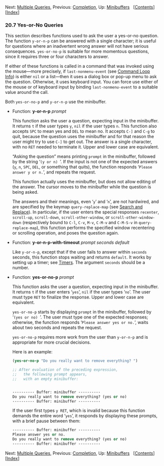 

Next: [Multiple Queries](Multiple-Queries.html), Previous: [Completion](Completion.html), Up: [Minibuffers](Minibuffers.html)   \[[Contents](index.html#SEC_Contents "Table of contents")]\[[Index](Index.html "Index")]

### 20.7 Yes-or-No Queries

This section describes functions used to ask the user a yes-or-no question. The function `y-or-n-p` can be answered with a single character; it is useful for questions where an inadvertent wrong answer will not have serious consequences. `yes-or-no-p` is suitable for more momentous questions, since it requires three or four characters to answer.

If either of these functions is called in a command that was invoked using the mouse—more precisely, if `last-nonmenu-event` (see [Command Loop Info](Command-Loop-Info.html)) is either `nil` or a list—then it uses a dialog box or pop-up menu to ask the question. Otherwise, it uses keyboard input. You can force use either of the mouse or of keyboard input by binding `last-nonmenu-event` to a suitable value around the call.

Both `yes-or-no-p` and `y-or-n-p` use the minibuffer.

*   Function: **y-or-n-p** *prompt*

    This function asks the user a question, expecting input in the minibuffer. It returns `t` if the user types `y`, `nil` if the user types `n`. This function also accepts `SPC` to mean yes and `DEL` to mean no. It accepts `C-]` and `C-g` to quit, because the question uses the minibuffer and for that reason the user might try to use `C-]` to get out. The answer is a single character, with no `RET` needed to terminate it. Upper and lower case are equivalent.

    “Asking the question” means printing `prompt` in the minibuffer, followed by the string ‘`(y or n) `’. If the input is not one of the expected answers (`y`, `n`, `SPC`, `DEL`, or something that quits), the function responds ‘`Please answer y or n.`’, and repeats the request.

    This function actually uses the minibuffer, but does not allow editing of the answer. The cursor moves to the minibuffer while the question is being asked.

    The answers and their meanings, even ‘`y`’ and ‘`n`’, are not hardwired, and are specified by the keymap `query-replace-map` (see [Search and Replace](Search-and-Replace.html)). In particular, if the user enters the special responses `recenter`, `scroll-up`, `scroll-down`, `scroll-other-window`, or `scroll-other-window-down` (respectively bound to `C-l`, `C-v`, `M-v`, `C-M-v` and `C-M-S-v` in `query-replace-map`), this function performs the specified window recentering or scrolling operation, and poses the question again.

<!---->

*   Function: **y-or-n-p-with-timeout** *prompt seconds default*

    Like `y-or-n-p`, except that if the user fails to answer within `seconds` seconds, this function stops waiting and returns `default`. It works by setting up a timer; see [Timers](Timers.html). The argument `seconds` should be a number.

<!---->

*   Function: **yes-or-no-p** *prompt*

    This function asks the user a question, expecting input in the minibuffer. It returns `t` if the user enters ‘`yes`’, `nil` if the user types ‘`no`’. The user must type `RET` to finalize the response. Upper and lower case are equivalent.

    `yes-or-no-p` starts by displaying `prompt` in the minibuffer, followed by ‘`(yes or no) `’. The user must type one of the expected responses; otherwise, the function responds ‘`Please answer yes or no.`’, waits about two seconds and repeats the request.

    `yes-or-no-p` requires more work from the user than `y-or-n-p` and is appropriate for more crucial decisions.

    Here is an example:

    ```lisp
    (yes-or-no-p "Do you really want to remove everything? ")

    ;; After evaluation of the preceding expression,
    ;;   the following prompt appears,
    ;;   with an empty minibuffer:
    ```

    ```lisp
    ```

    ```lisp
    ---------- Buffer: minibuffer ----------
    Do you really want to remove everything? (yes or no)
    ---------- Buffer: minibuffer ----------
    ```

    If the user first types `y RET`, which is invalid because this function demands the entire word ‘`yes`’, it responds by displaying these prompts, with a brief pause between them:

    ```lisp
    ---------- Buffer: minibuffer ----------
    Please answer yes or no.
    Do you really want to remove everything? (yes or no)
    ---------- Buffer: minibuffer ----------
    ```

Next: [Multiple Queries](Multiple-Queries.html), Previous: [Completion](Completion.html), Up: [Minibuffers](Minibuffers.html)   \[[Contents](index.html#SEC_Contents "Table of contents")]\[[Index](Index.html "Index")]

